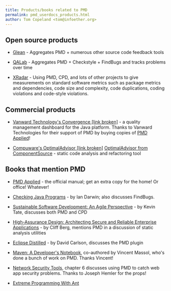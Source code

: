 ```yaml
---
title: Products/books related to PMD
permalink: pmd_userdocs_products.html
author: Tom Copeland <tom@infoether.org>
---
```


## Open source products

*   <a href="http://jbrugge.com/glean/index.html">Glean</a> - Aggregates PMD + numerous other source code feedback tools

*   <a href="http://qalab.sf.net">QALab</a> - Aggregates PMD + Checkstyle + FindBugs and tracks problems over time

*   <a href="http://xradar.sf.net">XRadar</a> - Using PMD, CPD, and lots of other projects to give measurements on
    standard software metrics such as package metrics and dependencies, code size and complexity, code duplications,
    coding violations and code-style violations.

## Commercial products

*   <a href="http://www.vanwardtechnologies.com/products.php">Vanward Technology's Convergence [link broken]</a> -
    a quality management dashboard for the Java platform.  Thanks to Vanward Technologies for their support of PMD
    by buying copies of <a href="http://pmdapplied.com/">PMD Applied</a>!

*   <a href="http://javacentral.compuware.com/products/optimaladvisor/">Compuware's OptimalAdvisor [link broken]</a>
    <a href="http://www.componentsource.com/beasv/products/compuware-optimaladvisor/index.html">OptimalAdvisor from ComponentSource</a> -
    static code analysis and refactoring tool

## Books that mention PMD

*   <a href="http://pmdapplied.com">PMD Applied</a> - the official manual; get an extra copy for the home!
    Or office!  Whatever!

*   <a href="http://www.oreilly.com/catalog/9780596510237">Checking Java Programs</a> - by Ian Darwin;
    also discusses FindBugs.

*   <a href="http://www.amazon.com/gp/product/0321286081">Sustainable Software Development: An Agile Perspective</a> -
    by Kevin Tate, discusses both PMD and CPD

*   <a href="http://www.amazon.com/gp/product/0321375777">High-Assurance Design: Architecting Secure and Reliable Enterprise Applications</a> -
    by Cliff Berg, mentions PMD in a discussion of static analysis utilities

*   <a href="http://www.amazon.com/gp/product/0321288157">Eclipse Distilled</a> - by David Carlson,
    discusses the PMD plugin

*   <a href="http://www.oreilly.com/catalog/9780596007508">Maven: A Developer's Notebook</a>, co-authored by
    Vincent Massol, who's done a bunch of work on PMD.  Thanks Vincent!

*   <a href="http://www.amazon.com/gp/product/0596007949">Network Security Tools</a>, chapter 6 discusses using PMD
    to catch web app security problems.  Thanks to Joseph Hemler for the props!

*   <a href="http://www.amazon.com/gp/product/0672325624">Extreme Programming With Ant</a>
